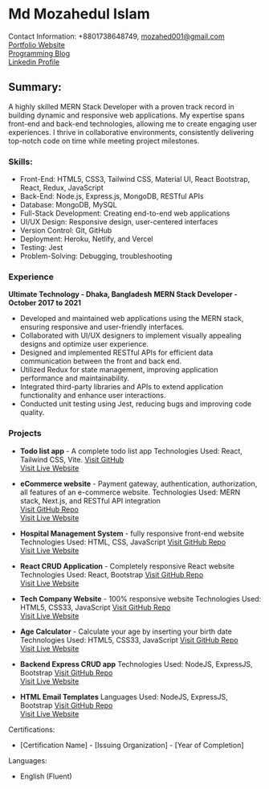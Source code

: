 # Md Mozahedul Islam
Contact Information: +8801738648749, mozahed001@gmail.com <br/>
<a href="https://portfolio-mozahedul.vercel.app/" target="_blank">Portfolio Website</a><br>
<a href="https://procodelearn.blogspot.com/" target="_blank">Programming Blog</a><br>
<a href="https://www.linkedin.com/in/mozahedul27/" target="_blank">Linkedin Profile</a>

## Summary:
A highly skilled MERN Stack Developer with a proven track record in building dynamic and responsive web applications. My expertise spans front-end and back-end technologies, allowing me to create engaging user experiences. I thrive in collaborative environments, consistently delivering top-notch code on time while meeting project milestones.

### Skills:
- Front-End: HTML5, CSS3, Tailwind CSS, Material UI, React Bootstrap, React, Redux, JavaScript
- Back-End: Node.js, Express.js, MongoDB, RESTful APIs
- Database: MongoDB, MySQL
- Full-Stack Development: Creating end-to-end web applications
- UI/UX Design: Responsive design, user-centered interfaces
- Version Control: Git, GitHub
- Deployment: Heroku, Netlify, and Vercel
- Testing: Jest
- Problem-Solving: Debugging, troubleshooting

### Experience
**Ultimate Technology - Dhaka, Bangladesh**
**MERN Stack Developer - October 2017 to 2021**
- Developed and maintained web applications using the MERN stack, ensuring responsive and user-friendly interfaces.
- Collaborated with UI/UX designers to implement visually appealing designs and optimize user experience.
- Designed and implemented RESTful APIs for efficient data communication between the front and back end.
- Utilized Redux for state management, improving application performance and maintainability.
- Integrated third-party libraries and APIs to extend application functionality and enhance user interactions.
- Conducted unit testing using Jest, reducing bugs and improving code quality.

### Projects
- **Todo list app** - A complete todo list app
  Technologies Used: React, Tailwind CSS, Vite.
    <a href="https://github.com/Mozahedul/to-do-app-frontendmentor" target="_blank">Visit GitHub</a><br>
    <a href="https://to-do-app-frontendmentor.vercel.app/" target="_blank">Visit Live Website</a>

- **eCommerce website** - Payment gateway, authentication, authorization, all features of an e-commerce website.
  Technologies Used: MERN stack, Next.js, and RESTful API integration <br/>
    <a href="https://github.com/Mozahedul/eshop" target="_blank">Visit GitHub Repo</a><br>
    <a href="https://eshop-tawny-seven.vercel.app/" target="_blank">Visit Live Website</a>

- **Hospital Management System** - fully responsive front-end website
  Technologies Used: HTML, CSS, JavaScript 
    <a href="https://github.com/Mozahedul/hospital-website" target="_blank">Visit GitHub Repo</a><br>
    <a href="https://mozahedul.github.io/hospital-website/" target="_blank">Visit Live Website</a>

- **React CRUD Application** - Completely responsive React website
  Technologies Used: React, Bootstrap
    <a href="https://github.com/Mozahedul/ecommerce-nodejs-mysql-vite" target="_blank">Visit GitHub Repo</a><br>
    <a href="https://react-crud-mozahedul.netlify.app/" target="_blank">Visit Live Website</a>

- **Tech Company Website** - 100% responsive website
  Technologies Used: HTML5, CSS33, JavaScript
    <a href="https://github.com/Mozahedul/tech-company" target="_blank">Visit GitHub Repo</a><br>
    <a href="https://mozahedul.netlify.app/" target="_blank">Visit Live Website</a>

- **Age Calculator** - Calculate your age by inserting your birth date
  Technologies Used: HTML5, CSS33, JavaScript
    <a href="https://github.com/Mozahedul/age-calculator" target="_blank">Visit GitHub Repo</a><br>
    <a href="https://mozahedul.github.io/age-calculator/" target="_blank">Visit Live Website</a>

- **Backend Express CRUD app**
  Technologies Used: NodeJS, ExpressJS, Bootstrap
    <a href="https://github.com/Mozahedul/express-crud-app" target="_blank">Visit GitHub Repo</a><br>
    <a href="https://express-crud-app-three.vercel.app/" target="_blank">Visit Live Website</a>

- **HTML Email Templates**
  Languages Used: NodeJS, ExpressJS, Bootstrap
    <a href="https://github.com/Mozahedul/express-crud-app" target="_blank">Visit GitHub Repo</a><br>
    <a href="https://portfolio-mozahedul.vercel.app/pages/archive" target="_blank">Visit Live Website</a>
  
Certifications:
- [Certification Name] - [Issuing Organization] - [Year of Completion]

Languages:
- English (Fluent)


<!---
Mozahedul/Mozahedul is a ✨ unique ✨ repository because its `README.md` (this file) appears on your GitHub profile.
You can click the Preview link to take a look at your changes.
--->

